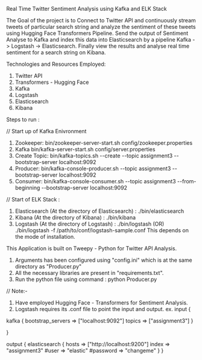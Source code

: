 Real Time Twitter Sentiment Analysis using Kafka and ELK Stack 

The Goal of the project is to Connect to Twitter API and continuously stream tweets of particular search string and analyze the sentiment of these tweets using Hugging Face Transformers Pipeline.
Send the output of Sentiment Analyse to Kafka and index this data into Elasticsearch by a pipeline Kafka -> Logstash -> Elasticsearch.
Finally view the results and analyse real time sentiment for a search string on Kibana.

Technologies and Resources Employed:
1. Twitter API
2. Transformers - Hugging Face
3. Kafka 
4. Logstash
5. Elasticsearch
6. Kibana


Steps to run : 

// Start up of Kafka Enivronment 

1. Zookeeper: 
	 bin/zookeeper-server-start.sh config/zookeeper.properties
2. Kafka
	bin/kafka-server-start.sh config/server.properties
3. Create Topic: 
	bin/kafka-topics.sh --create --topic assignment3 --bootstrap-server localhost:9092
4. Producer:
	bin/kafka-console-producer.sh --topic assignment3 --bootstrap-server localhost:9092
5. Consumer: 
	bin/kafka-console-consumer.sh --topic assignment3 --from-beginning --bootstrap-server localhost:9092


// Start of ELK Stack : 
1. Elasticsearch (At the directory of Elasticsearch) :
    ./bin/elasticsearch
2. Kibana (At the directory of Kibana) :
    ./bin/kibana
3. Logstash (At the directory of Logstash) :
    ./bin/logstash  (OR) ./bin/logstash -f /path/to/conf/logstash-sample.conf
    This depends on the mode of installation. 

This Application is built on Tweepy - Python for Twitter API Analysis.
1. Arguments has been configured using "config.ini" which is at the same directory as "Producer.py"
3. All the necessary libraries are present in "requirements.txt".  
2. Run the python file using command : 
	python Producer.py

// Note:- 
1. Have employed Hugging Face - Transformers for Sentiment Analysis. 
2. Logstash requires its .conf file to point the input and output. 
ex. 
input {

  kafka {
      bootstrap_servers => ["localhost:9092"]
      topics => ["assignment3"]
  }


}

output {
  elasticsearch {
    hosts => ["http://localhost:9200"]
    index => "assignment3"
    #user => "elastic"
    #password => "changeme"
  }
} 





